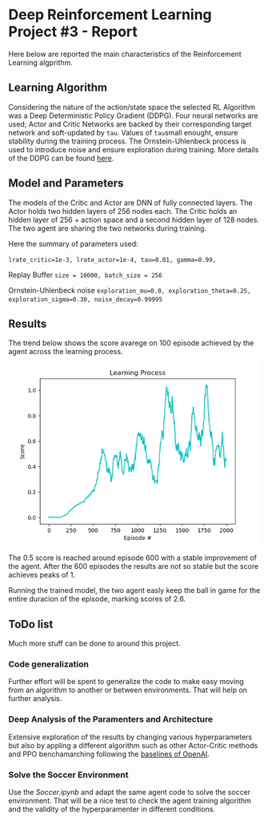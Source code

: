# Deep Reinforcement Learning Project #3 - Report
Here below are reported the main characteristics of the Reinforcement Learning algprithm.

## Learning Algorithm
Considering the nature of the action/state space the selected RL Algorithm was a Deep Deterministic Policy Gradient (DDPG).
Four neural networks are used; Actor and Critic Networks are backed by their corresponding target network and soft-updated by `tau`.
Values of `tau`small enought, ensure stability during the training process.
The Ornstein-Uhlenbeck process is used to introduce noise and ensure exploration during training.
More details of the DDPG can be found [here](https://arxiv.org/abs/1509.02971).

## Model and Parameters
The models of the Critic and Actor are DNN of fully connected layers.
The Actor holds two hidden layers of 256 nodes each.
The Critic holds an hidden layer of 256 + action space and a second hidden layer of 128 nodes. 
The two agent are sharing the two networks during training.

Here the summary of parameters used:

`lrate_critic=1e-3,
lrate_actor=1e-4,
tau=0.01,
gamma=0.99,`

Replay Buffer
`size = 10000,
batch_size = 256`

Ornstein-Uhlenbeck noise
`exploration_mu=0.0,
exploration_theta=0.25,
exploration_sigma=0.30,
noise_decay=0.99995`

## Results

The trend below shows the score avarege on 100 episode achieved by the agent across the learning process.
![Results](results/Training_201904091107.png)

The 0.5 score is reached around episode 600 with a stable improvement of the agent. After the 600 episodes the results are not so stable but the score achieves peaks of 1.

Running the trained model, the two agent easly keep the ball in game for the entire duracion of the episode, marking scores of 2.6. 

## ToDo list
Much more stuff can be done to around this project.

### Code generalization
Further effort will be spent to generalize the code to make easy moving from an algorithm to another or between environments. That will help on further analysis.

### Deep Analysis of the Paramenters and Architecture
Extensive exploration of the results by changing various hyperparameters but also by appling a different algorithm such as other Actor-Critic methods and PPO benchamarching following the [baselines of OpenAI](https://github.com/openai/baselines).

### Solve the Soccer Environment
Use the *Soccer.ipynb* and adapt the same agent code to solve the soccer environment. That will be a nice test to check the agent training algorithm and the validity of the hyperparamenter in different conditions.
